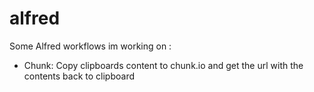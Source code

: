# alfred

Some Alfred workflows im working on :

- Chunk: Copy clipboards content to chunk.io and get the url with the contents back to clipboard

